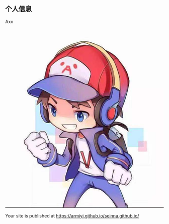 ## 个人信息
  Axx

![证件照](01.jpg)


Your site is published at https://armiyi.github.io/seinna.github.io/